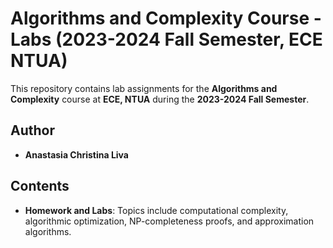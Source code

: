 # **Algorithms and Complexity Course - Labs (2023-2024 Fall Semester, ECE NTUA)**

This repository contains lab assignments for the **Algorithms and Complexity** course at **ECE, NTUA** during the **2023-2024 Fall Semester**.

## **Author**
- **Anastasia Christina Liva**

## **Contents**
- **Homework and Labs**: Topics include computational complexity, algorithmic optimization, NP-completeness proofs, and approximation algorithms.
